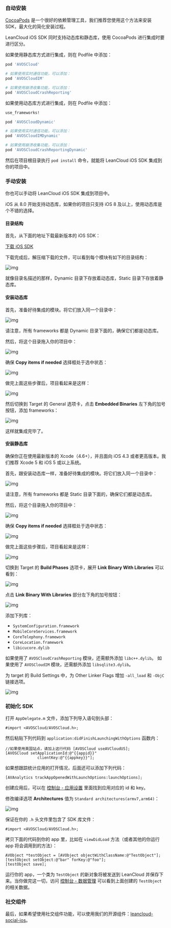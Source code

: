 ### 自动安装

[CocoaPods](http://www.cocoapods.org) 是一个很好的依赖管理工具，我们推荐您使用这个方法来安装 SDK，最大化的简化安装过程。

LeanCloud iOS SDK 同时支持动态库和静态库，使用 CocoaPods 进行集成时要进行区分。

如果使用静态库方式进行集成，则在 Podfile 中添加：

```ruby
pod 'AVOSCloud'

# 如果使用实时通信功能，可以添加：
pod 'AVOSCloudIM'

# 如果使用崩溃收集功能，可以添加：
pod 'AVOSCloudCrashReporting'
```

如果使用动态库方式进行集成，则在 Podfile 中添加：

```ruby
use_frameworks!

pod 'AVOSCloudDynamic'

# 如果使用实时通信功能，可以添加：
pod 'AVOSCloudIMDynamic'

# 如果使用崩溃收集功能，可以添加：
pod 'AVOSCloudCrashReportingDynamic'
```

然后在项目根目录执行 `pod install` 命令，就能将 LeanCloud iOS SDK 集成到你的项目中。


### 手动安装

你也可以手动将 LeanCloud iOS SDK 集成到项目中。

iOS 从 8.0 开始支持动态库，如果你的项目只支持 iOS 8 及以上，使用动态库是个不错的选择。


#### 目录结构

首先，从下面的地址下载最新版本的 iOS SDK：

<p><a class="btn btn-default" href="sdk_down.html">下载 iOS SDK</a></p>

下载完成后，解压缩下载的文件，可以看到每个模块有如下的目录结构：

![img](images/quick_start/ios/dir_tree.png)

就像目录名描述的那样，Dynamic 目录下存放着动态库，Static 目录下存放着静态库。


#### 安装动态库

首先，准备好待集成的模块。将它们放入同一个目录中：

![img](images/quick_start/ios/all_frameworks.png)

请注意，所有 frameworks 都是 Dynamic 目录下面的，确保它们都是动态库。

然后，将这个目录拖入你的项目中：

![img](images/quick_start/ios/1.png)

确保 **Copy items if needed** 选择框处于选中状态：

![img](images/quick_start/ios/2.png)

做完上面这些步骤后，项目看起来是这样：

![img](images/quick_start/ios/3.png)

然后切换到 Target 的 General 选项卡，点击 **Embedded Binaries** 左下角的加号按钮，添加 frameworks：

![img](images/quick_start/ios/embedded_binaries.png)

这样就集成完毕了。


#### 安装静态库

<div class="callout callout-info">确保你正在使用最新版本的 Xcode（4.6+），并且面向 iOS 4.3 或者更高版本。我们推荐 Xcode 5 和 iOS 5 或以上系统。</div>

首先，跟安装动态库一样，准备好待集成的模块。将它们放入同一个目录中：

![img](images/quick_start/ios/all_frameworks.png)

请注意，所有 frameworks 都是 Static 目录下面的，确保它们都是动态库。

然后，将这个目录拖入你的项目中：

![img](images/quick_start/ios/1.png)

确保 **Copy items if needed** 选择框处于选中状态：

![img](images/quick_start/ios/2.png)

做完上面这些步骤后，项目看起来是这样：

![img](images/quick_start/ios/3.png)

切换到 Target 的 **Build Phases** 选项卡，展开 **Link Binary With Libraries** 可以看到：

![img](images/quick_start/ios/4.png)

点击 **Link Binary With Libraries** 部分左下角的加号按钮：

![img](images/quick_start/ios/6.png)

添加下列库：

- `SystemConfiguration.framework`
- `MobileCoreServices.framework`
- `CoreTelephony.framework`
- `CoreLocation.framework`
- `libicucore.dylib`

如果使用了 `AVOSCloudCrashReporting` 模块，还需额外添加 `libc++.dylib`。
如果使用了 `AVOSCloudIM` 模块，还需额外添加 `libsqlite3.dylib`。

为 target 的 Build Settings 中，为 Other Linker Flags 增加 `-all_load` 和 `-ObjC` 链接选项。

![img](images/quick_start/ios/all_load.png)

### 初始化 SDK

打开 `AppDelegate.m` 文件，添加下列导入语句到头部：

```
#import <AVOSCloud/AVOSCloud.h>;
```

然后粘贴下列代码到 `application:didFinishLaunchingWithOptions` 函数内：

```
//如果使用美国站点，请加上这行代码 [AVOSCloud useAVCloudUS];
[AVOSCloud setApplicationId:@"{{appid}}"
              clientKey:@"{{appkey}}"];
```

如果想跟踪统计应用的打开情况，后面还可以添加下列代码：

```
[AVAnalytics trackAppOpenedWithLaunchOptions:launchOptions];
```

创建应用后，可以在 [控制台 - 应用设置](/app.html?appid={{appid}}#/key) 里面找到应用对应的 id 和 key。

修改编译选项 **Architectures** 值为 `Standard architectures(armv7,arm64)`：

![img](images/quick_start/ios/arm64.png)

保证在你的 `.h` 头文件里包含了 SDK 库文件：

```
#import <AVOSCloud/AVOSCloud.h>;
```

拷贝下面的代码到你的 app 里，比如在 `viewDidLoad` 方法（或者其他的你运行 app 将会调用到的方法）：

```
AVObject *testObject = [AVObject objectWithClassName:@"TestObject"];
[testObject setObject:@"bar" forKey:@"foo"];
[testObject save];
```

运行你的 app，一个类为 `TestObject` 的新对象将被发送到 LeanCloud 并保存下来。当你做完这一切，访问 [控制台 - 数据管理](/data.html?appid={{appid}}#/TestObject) 可以看到上面创建的 `TestObject` 的相关数据。


### 社交组件

最后，如果希望使用社交组件功能，可以使用我们的开源组件：[leancloud-social-ios](https://github.com/leancloud/leancloud-social-ios)。
